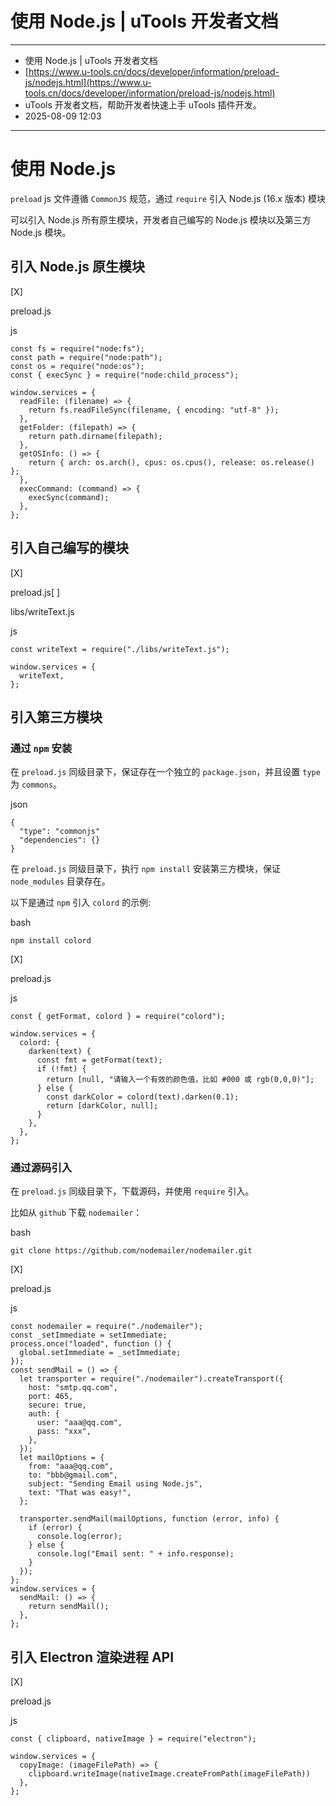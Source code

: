 # 使用 Node.js | uTools 开发者文档

---

- 使用 Node.js | uTools 开发者文档
- [https://www.u-tools.cn/docs/developer/information/preload-js/nodejs.html](https://www.u-tools.cn/docs/developer/information/preload-js/nodejs.html)
- uTools 开发者文档，帮助开发者快速上手 uTools 插件开发。
- 2025-08-09 12:03

---

# 使用 Node.js

​`preload` js 文件遵循 `CommonJS` 规范，通过 `require` 引入 Node.js (16.x 版本) 模块

可以引入 Node.js 所有原生模块，开发者自己编写的 Node.js 模块以及第三方 Node.js 模块。

## 引入 Node.js 原生模块

[X]

preload.js

js

```
const fs = require("node:fs");
const path = require("node:path");
const os = require("node:os");
const { execSync } = require("node:child_process");

window.services = {
  readFile: (filename) => {
    return fs.readFileSync(filename, { encoding: "utf-8" });
  },
  getFolder: (filepath) => {
    return path.dirname(filepath);
  },
  getOSInfo: () => {
    return { arch: os.arch(), cpus: os.cpus(), release: os.release() };
  },
  execCommand: (command) => {
    execSync(command);
  },
};
```

## 引入自己编写的模块

[X]

preload.js[ ]

libs/writeText.js

js

```
const writeText = require("./libs/writeText.js");

window.services = {
  writeText,
};
```

## 引入第三方模块

### 通过 `npm` 安装

在 `preload.js` 同级目录下，保证存在一个独立的 `package.json`，并且设置 `type` 为 `commons`。

json

```
{
  "type": "commonjs"
  "dependencies": {}
}
```

在 `preload.js` 同级目录下，执行 `npm install` 安装第三方模块，保证 `node_modules` 目录存在。

以下是通过 `npm` 引入 `colord` 的示例:

bash

```
npm install colord
```

[X]

preload.js

js

```
const { getFormat, colord } = require("colord");

window.services = {
  colord: {
    darken(text) {
      const fmt = getFormat(text);
      if (!fmt) {
        return [null, "请输入一个有效的颜色值，比如 #000 或 rgb(0,0,0)"];
      } else {
        const darkColor = colord(text).darken(0.1);
        return [darkColor, null];
      }
    },
  },
};
```

### 通过源码引入

在 `preload.js` 同级目录下，下载源码，并使用 `require` 引入。

比如从 `github` 下载 `nodemailer`：

bash

```
git clone https://github.com/nodemailer/nodemailer.git
```

[X]

preload.js

js

```
const nodemailer = require("./nodemailer");
const _setImmediate = setImmediate;
process.once("loaded", function () {
  global.setImmediate = _setImmediate;
});
const sendMail = () => {
  let transporter = require("./nodemailer").createTransport({
    host: "smtp.qq.com",
    port: 465,
    secure: true,
    auth: {
      user: "aaa@qq.com",
      pass: "xxx",
    },
  });
  let mailOptions = {
    from: "aaa@qq.com",
    to: "bbb@gmail.com",
    subject: "Sending Email using Node.js",
    text: "That was easy!",
  };

  transporter.sendMail(mailOptions, function (error, info) {
    if (error) {
      console.log(error);
    } else {
      console.log("Email sent: " + info.response);
    }
  });
};
window.services = {
  sendMail: () => {
    return sendMail();
  },
};
```

## 引入 Electron 渲染进程 API

[X]

preload.js

js

```
const { clipboard, nativeImage } = require("electron");

window.services = {
  copyImage: (imageFilePath) => {
    clipboard.writeImage(nativeImage.createFromPath(imageFilePath))
  },
};
```
